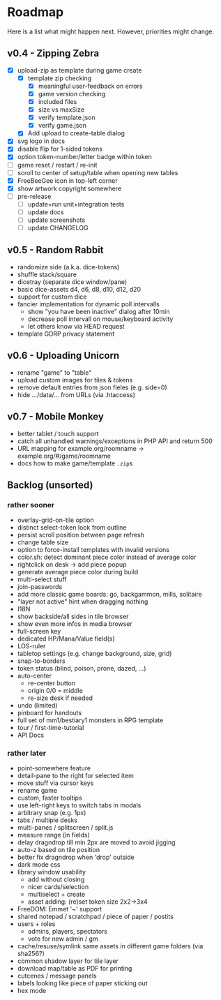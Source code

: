 # Roadmap

Here is a list what might happen next. However, priorities might change.

## v0.4 - Zipping Zebra

* [X] upload-zip as template during game create
  * [X] template zip checking
    * [X] meaningful user-feedback on errors
    * [X] game version checking
    * [X] included files
    * [X] size vs maxSize
    * [X] verify template.json
    * [X] verify game.json
  * [X] Add upload to create-table dialog
* [X] svg logo in docs
* [X] disable flip for 1-sided tokens
* [X] option token-number/letter badge within token
* [ ] game reset / restart / re-init
* [ ] scroll to center of setup/table when opening new tables
* [X] FreeBeeGee icon in top-left corner
* [X] show artwork copyright somewhere
* [ ] pre-release
  * [ ] update+run unit+integration tests
  * [ ] update docs
  * [ ] update screenshots
  * [ ] update CHANGELOG

## v0.5 - Random Rabbit

* randomize side (a.k.a. dice-tokens)
* shuffle stack/square
* dicetray (separate dice window/pane)
* basic dice-assets d4, d6, d8, d10, d12, d20
* support for custom dice
* fancier implementation for dynamic poll intervalls
  * show "you have been inactive" dialog after 10min
  * decrease poll intervall on mouse/keyboard activity
  * let others know via HEAD request
* template GDRP privacy statement

## v0.6 - Uploading Unicorn

* rename "game" to "table"
* upload custom images for tiles & tokens
* remove default entries from json fieles (e.g. side=0)
* hide .../data/... from URLs (via .htaccess)

## v0.7 - Mobile Monkey

* better tablet / touch support
* catch all unhandled warnings/exceptions in PHP API and return 500
* URL mapping for example.org/roomname -> example.org/#/game/roomname
* docs how to make game/template `.zip`s

## Backlog (unsorted)

### rather sooner

* overlay-grid-on-tile option
* distinct select-token look from outline
* persist scroll position between page refresh
* change table size
* option to force-install templates with invalid versions
* color.sh: detect dominant piece color instead of average color
* rightclick on desk -> add piece popup
* generate average piece color during build
* multi-select stuff
* join-passwords
* add more classic game boards: go, backgammon, mills, solitaire
* "layer not active" hint when dragging nothing
* I18N
* show backside/all sides in tile browser
* show even more infos in media browser
* full-screen key
* dedicated HP/Mana/Value field(s)
* LOS-ruler
* tabletop settings (e.g. change background, size, grid)
* snap-to-borders
* token status (blind, poison, prone, dazed, ...)
* auto-center
  * re-center button
  * origin 0/0 = middle
  * re-size desk if needed
* undo (limited)
* pinboard for handouts
* full set of mm1/bestiary1 monsters in RPG template
* tour / first-time-tutorial
* API Docs

### rather later

* point-somewhere feature
* detail-pane to the right for selected item
* move stuff via cursor keys
* rename game
* custom, faster tooltips
* use left-right keys to switch tabs in modals
* arbitrary snap (e.g. 1px)
* tabs / multiple desks
* multi-panes / splitscreen / split.js
* measure range (in fields)
* delay dragndrop till min 2px are moved to avoid jigging
* auto-z based on tile position
* better fix dragndrop when 'drop' outside
* dark mode css
* library window usability
  * add without closing
  * nicer cards/selection
  * multiselect + create
  * asset adding: (re)set token size 2x2->3x4
* FreeDOM: Emmet '~' support
* shared notepad / scratchpad / piece of paper / postits
* users + roles
  * admins, players, spectators
  * vote for new admin / gm
* cache/resuse/symlink same assets in different game folders (via sha256?)
* common shadow layer for tile layer
* download map/table as PDF for printing
* cutcenes / message panels
* labels looking like piece of paper sticking out
* hex mode
